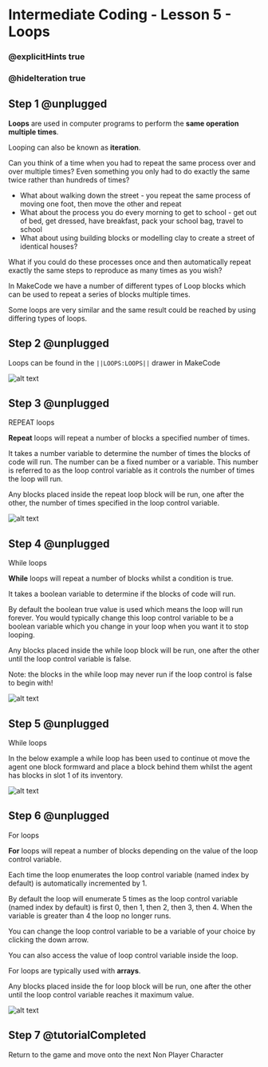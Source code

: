 # Intermediate Coding - Lesson 5 - Loops
### @explicitHints true
### @hideIteration true

## Step 1 @unplugged
**Loops** are used in computer programs to perform the **same operation multiple times**.

Looping can also be known as **iteration**.

Can you think of a time when you had to repeat the same process over and over multiple times? Even something you only had to do exactly the same twice rather than hundreds of times?

- What about walking down the street - you repeat the same process of moving one foot, then move the other and repeat
- What about the process you do every morning to get to school - get out of bed, get dressed, have breakfast, pack your school bag, travel to school 
- What about using building blocks or modelling clay to create a street of identical houses?

What if you could do these processes once and then automatically repeat exactly the same steps to reproduce as many times as you wish?

In MakeCode we have a number of different types of Loop blocks which can be used to repeat a series of blocks multiple times.

Some loops are very similar and the same result could be reached by using differing types of loops.


## Step 2 @unplugged
Loops can be found in the ``||LOOPS:LOOPS||`` drawer in MakeCode

![alt text](https://intermediate.codingcredentials.com/Lesson5/5/images/1.jpg?raw=true "Loops")

## Step 3 @unplugged
REPEAT loops

**Repeat** loops will repeat a number of blocks a specified number of times.

It takes a number variable to determine the number of times the blocks of code will run. The number can be a fixed number or a variable. This number is referred to as the loop control variable as it controls the number of times the loop will run.

Any blocks placed inside the repeat loop block will be run, one after the other, the number of times specified in the loop control variable.

![alt text](https://intermediate.codingcredentials.com/Lesson5/5/images/2.png?raw=true "Loops")

## Step 4 @unplugged
While loops

**While** loops will repeat a number of blocks whilst a condition is true.

It takes a boolean variable to determine if the blocks of code will run.

By default the boolean true value is used which means the loop will run forever. You would typically change this loop control variable to be a boolean variable which you change in your loop when you want it to stop looping.

Any blocks placed inside the while loop block will be run, one after the other until the loop control variable is false. 

Note: the blocks in the while loop may never run if the loop control is false to begin with!

![alt text](https://intermediate.codingcredentials.com/Lesson5/5/images/3.png?raw=true "Loops")

## Step 5 @unplugged
While loops

In the below example a while loop has been used to continue ot move the agent one block formward and place a block behind them whilst the agent has blocks in slot 1 of its inventory.

![alt text](https://intermediate.codingcredentials.com/Lesson5/5/images/4.png?raw=true "Loops")

## Step 6 @unplugged
For loops

**For** loops will repeat a number of blocks depending on the value of the loop control variable.

Each time the loop enumerates the loop control variable (named index by default) is automatically incremented by 1.

By default the loop will enumerate 5 times as the loop control variable (named index by default) is first 0, then 1, then 2, then 3, then 4. When the variable is greater than 4 the loop no longer runs.

You can change the loop control variable to be a variable of your choice by clicking the down arrow.

You can also access the value of loop control variable inside the loop.

For loops are typically used with **arrays**.

Any blocks placed inside the for loop block will be run, one after the other until the loop control variable reaches it maximum value.

![alt text](https://intermediate.codingcredentials.com/Lesson5/5/images/5.png?raw=true "Loops")

## Step 7 @tutorialCompleted
Return to the game and move onto the next Non Player Character